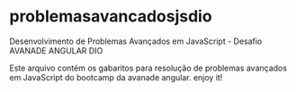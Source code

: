 # problemasavancadosjsdio
Desenvolvimento de Problemas Avançados em JavaScript -  Desafio AVANADE ANGULAR DIO

Este arquivo contém os gabaritos para resolução de problemas avançados em JavaScript do bootcamp da avanade angular. enjoy it!
